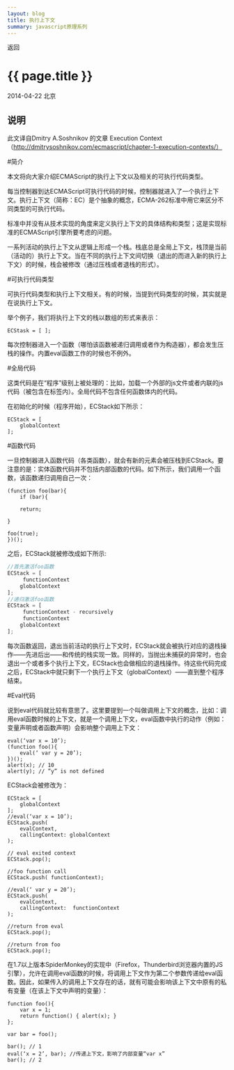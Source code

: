 ```yaml
---
layout: blog
title: 执行上下文
summary: javascript原理系列
---
```


<span onclick="window.history.back();">返回</span>  

# {{ page.title }}

2014-04-22 北京 

## 说明

此文译自Dmitry A.Soshnikov 的文章 Execution Context（http://dmitrysoshnikov.com/ecmascript/chapter-1-execution-contexts/）

#简介

本文将向大家介绍ECMAScript的执行上下文以及相关的可执行代码类型。

每当控制器到达ECMAScript可执行代码的时候，控制器就进入了一个执行上下文。执行上下文（简称：EC）是个抽象的概念，ECMA-262标准中用它来区分不同类型的可执行代码。

标准中并没有从技术实现的角度来定义执行上下文的具体结构和类型；这是实现标准的ECMAScript引擎所要考虑的问题。

一系列活动的执行上下文从逻辑上形成一个栈。栈底总是全局上下文，栈顶是当前（活动的）执行上下文。当在不同的执行上下文间切换（退出的而进入新的执行上下文）的时候，栈会被修改（通过压栈或者退栈的形式）。

#可执行代码类型

可执行代码类型和执行上下文相关。有的时候，当提到代码类型的时候，其实就是在说执行上下文。

举个例子，我们将执行上下文的栈以数组的形式来表示：

`````
ECStask = [ ];

`````
每次控制器进入一个函数（哪怕该函数被递归调用或者作为构造器），都会发生压栈的操作。内置eval函数工作的时候也不例外。


#全局代码

这类代码是在“程序”级别上被处理的：比如，加载一个外部的js文件或者内联的js代码（被包含在<script></script>标签内）。全局代码不包含任何函数体内的代码。

在初始化的时候（程序开始），ECStack如下所示：

`````
ECStack = [
    globalContext
];

`````

#函数代码

一旦控制器进入函数代码（各类函数），就会有新的元素会被压栈到ECStack。要注意的是：实体函数代码并不包括内部函数的代码。如下所示，我们调用一个函数，该函数递归调用自己一次：

`````
(function foo(bar){
    if (bar){

    return;

}

foo(true);
})();

`````

之后，ECStack就被修改成如下所示:


`````javascript
//首先激活foo函数
ECStack = [
     functionContext
    globalContext
];
//递归激活foo函数
ECStack = [
     functionContext - recursively
     functionContext
    globalContext
];

`````

每次函数返回，退出当前活动的执行上下文时，ECStack就会被执行对应的退栈操作——先进后出——和传统的栈实现一致。同样的，当抛出未捕获的异常时，也会退出一个或者多个执行上下文，ECStack也会做相应的退栈操作。待这些代码完成之后，ECStack中就只剩下一个执行上下文（globalContext）——直到整个程序结束。

#Eval代码

说到eval代码就比较有意思了。这里要提到一个叫做调用上下文的概念，比如：调用eval函数时候的上下文，就是一个调用上下文，eval函数中执行的动作（例如：变量声明或者函数声明）会影响整个调用上下文：

`````
eval(‘var x = 10’);
(function foo(){
    eval(‘ var y = 20’);
})();
alert(x); // 10
alert(y); // ”y” is not defined

`````

ECStack会被修改为：

`````
ECStack = [
    globalContext
];
//eval(‘var x = 10’);
ECStack.push(
    evalContext,
    callingContext: globalContext
);

// eval exited context
ECStack.pop();

//foo function call
ECStack.push( functionContext);

//eval(‘ var y = 20’);
ECStack.push(
    evalContext,
    callingContext:  functionContext
);

//return from eval
ECStack.pop();

//return from foo
ECStack.pop();

`````

在1.7以上版本SpiderMonkey的实现中（Firefox，Thunderbird浏览器内置的JS引擎），允许在调用eval函数的时候，将调用上下文作为第二个参数传递给eval函数。因此，如果传入的调用上下文存在的话，就有可能会影响该上下文中原有的私有变量（在该上下文中声明的变量）：

````
function foo(){
    var x = 1;
    return function() { alert(x); }
};

var bar = foo();

bar(); // 1
eval(‘x = 2’, bar); //传递上下文，影响了内部变量“var x”
bar(); // 2

````
